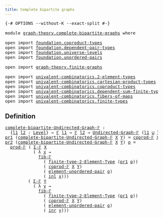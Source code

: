```yaml
---
title: Complete bipartite graphs
---
```


<pre class="Agda"><a id="51" class="Symbol">{-#</a> <a id="55" class="Keyword">OPTIONS</a> <a id="63" class="Pragma">--without-K</a> <a id="75" class="Pragma">--exact-split</a> <a id="89" class="Symbol">#-}</a>

<a id="94" class="Keyword">module</a> <a id="101" href="graph-theory.complete-bipartite-graphs.html" class="Module">graph-theory.complete-bipartite-graphs</a> <a id="140" class="Keyword">where</a>

<a id="147" class="Keyword">open</a> <a id="152" class="Keyword">import</a> <a id="159" href="foundation.coproduct-types.html" class="Module">foundation.coproduct-types</a>
<a id="186" class="Keyword">open</a> <a id="191" class="Keyword">import</a> <a id="198" href="foundation.dependent-pair-types.html" class="Module">foundation.dependent-pair-types</a>
<a id="230" class="Keyword">open</a> <a id="235" class="Keyword">import</a> <a id="242" href="foundation.universe-levels.html" class="Module">foundation.universe-levels</a>
<a id="269" class="Keyword">open</a> <a id="274" class="Keyword">import</a> <a id="281" href="foundation.unordered-pairs.html" class="Module">foundation.unordered-pairs</a>

<a id="309" class="Keyword">open</a> <a id="314" class="Keyword">import</a> <a id="321" href="graph-theory.finite-graphs.html" class="Module">graph-theory.finite-graphs</a>

<a id="349" class="Keyword">open</a> <a id="354" class="Keyword">import</a> <a id="361" href="univalent-combinatorics.2-element-types.html" class="Module">univalent-combinatorics.2-element-types</a>
<a id="401" class="Keyword">open</a> <a id="406" class="Keyword">import</a> <a id="413" href="univalent-combinatorics.cartesian-product-types.html" class="Module">univalent-combinatorics.cartesian-product-types</a>
<a id="461" class="Keyword">open</a> <a id="466" class="Keyword">import</a> <a id="473" href="univalent-combinatorics.coproduct-types.html" class="Module">univalent-combinatorics.coproduct-types</a>
<a id="513" class="Keyword">open</a> <a id="518" class="Keyword">import</a> <a id="525" href="univalent-combinatorics.dependent-sum-finite-types.html" class="Module">univalent-combinatorics.dependent-sum-finite-types</a>
<a id="576" class="Keyword">open</a> <a id="581" class="Keyword">import</a> <a id="588" href="univalent-combinatorics.fibers-of-maps.html" class="Module">univalent-combinatorics.fibers-of-maps</a>
<a id="627" class="Keyword">open</a> <a id="632" class="Keyword">import</a> <a id="639" href="univalent-combinatorics.finite-types.html" class="Module">univalent-combinatorics.finite-types</a>
</pre>
## Definition

<pre class="Agda"><a id="complete-bipartite-Undirected-Graph-𝔽"></a><a id="704" href="graph-theory.complete-bipartite-graphs.html#704" class="Function">complete-bipartite-Undirected-Graph-𝔽</a> <a id="742" class="Symbol">:</a>
  <a id="746" class="Symbol">{</a><a id="747" href="graph-theory.complete-bipartite-graphs.html#747" class="Bound">l1</a> <a id="750" href="graph-theory.complete-bipartite-graphs.html#750" class="Bound">l2</a> <a id="753" class="Symbol">:</a> <a id="755" href="Agda.Primitive.html#597" class="Postulate">Level</a><a id="760" class="Symbol">}</a> <a id="762" class="Symbol">→</a> <a id="764" href="univalent-combinatorics.finite-types.html#4550" class="Function">𝔽</a> <a id="766" href="graph-theory.complete-bipartite-graphs.html#747" class="Bound">l1</a> <a id="769" class="Symbol">→</a> <a id="771" href="univalent-combinatorics.finite-types.html#4550" class="Function">𝔽</a> <a id="773" href="graph-theory.complete-bipartite-graphs.html#750" class="Bound">l2</a> <a id="776" class="Symbol">→</a> <a id="778" href="graph-theory.finite-graphs.html#1298" class="Function">Undirected-Graph-𝔽</a> <a id="797" class="Symbol">(</a><a id="798" href="graph-theory.complete-bipartite-graphs.html#747" class="Bound">l1</a> <a id="801" href="Agda.Primitive.html#810" class="Primitive Operator">⊔</a> <a id="803" href="graph-theory.complete-bipartite-graphs.html#750" class="Bound">l2</a><a id="805" class="Symbol">)</a> <a id="807" class="Symbol">(</a><a id="808" href="graph-theory.complete-bipartite-graphs.html#747" class="Bound">l1</a> <a id="811" href="Agda.Primitive.html#810" class="Primitive Operator">⊔</a> <a id="813" href="graph-theory.complete-bipartite-graphs.html#750" class="Bound">l2</a><a id="815" class="Symbol">)</a>
<a id="817" href="foundation-core.dependent-pair-types.html#605" class="Field">pr1</a> <a id="821" class="Symbol">(</a><a id="822" href="graph-theory.complete-bipartite-graphs.html#704" class="Function">complete-bipartite-Undirected-Graph-𝔽</a> <a id="860" href="graph-theory.complete-bipartite-graphs.html#860" class="Bound">X</a> <a id="862" href="graph-theory.complete-bipartite-graphs.html#862" class="Bound">Y</a><a id="863" class="Symbol">)</a> <a id="865" class="Symbol">=</a> <a id="867" href="univalent-combinatorics.coproduct-types.html#5394" class="Function">coprod-𝔽</a> <a id="876" href="graph-theory.complete-bipartite-graphs.html#860" class="Bound">X</a> <a id="878" href="graph-theory.complete-bipartite-graphs.html#862" class="Bound">Y</a>
<a id="880" href="foundation-core.dependent-pair-types.html#617" class="Field">pr2</a> <a id="884" class="Symbol">(</a><a id="885" href="graph-theory.complete-bipartite-graphs.html#704" class="Function">complete-bipartite-Undirected-Graph-𝔽</a> <a id="923" href="graph-theory.complete-bipartite-graphs.html#923" class="Bound">X</a> <a id="925" href="graph-theory.complete-bipartite-graphs.html#925" class="Bound">Y</a><a id="926" class="Symbol">)</a> <a id="928" href="graph-theory.complete-bipartite-graphs.html#928" class="Bound">p</a> <a id="930" class="Symbol">=</a>
  <a id="934" href="univalent-combinatorics.cartesian-product-types.html#5711" class="Function">prod-𝔽</a> <a id="941" class="Symbol">(</a> <a id="943" href="univalent-combinatorics.dependent-sum-finite-types.html#2958" class="Function">Σ-𝔽</a> <a id="947" href="graph-theory.complete-bipartite-graphs.html#923" class="Bound">X</a>
           <a id="960" class="Symbol">(</a> <a id="962" class="Symbol">λ</a> <a id="964" href="graph-theory.complete-bipartite-graphs.html#964" class="Bound">x</a> <a id="966" class="Symbol">→</a>
             <a id="981" href="univalent-combinatorics.fibers-of-maps.html#3651" class="Function">fib-𝔽</a>
               <a id="1002" class="Symbol">(</a> <a id="1004" href="univalent-combinatorics.2-element-types.html#5224" class="Function">finite-type-2-Element-Type</a> <a id="1031" class="Symbol">(</a><a id="1032" href="foundation-core.dependent-pair-types.html#605" class="Field">pr1</a> <a id="1036" href="graph-theory.complete-bipartite-graphs.html#928" class="Bound">p</a><a id="1037" class="Symbol">))</a>
               <a id="1055" class="Symbol">(</a> <a id="1057" href="univalent-combinatorics.coproduct-types.html#5394" class="Function">coprod-𝔽</a> <a id="1066" href="graph-theory.complete-bipartite-graphs.html#923" class="Bound">X</a> <a id="1068" href="graph-theory.complete-bipartite-graphs.html#925" class="Bound">Y</a><a id="1069" class="Symbol">)</a>
               <a id="1086" class="Symbol">(</a> <a id="1088" href="foundation.unordered-pairs.html#3590" class="Function">element-unordered-pair</a> <a id="1111" href="graph-theory.complete-bipartite-graphs.html#928" class="Bound">p</a><a id="1112" class="Symbol">)</a>
               <a id="1129" class="Symbol">(</a> <a id="1131" href="foundation.coproduct-types.html#1249" class="InductiveConstructor">inl</a> <a id="1135" href="graph-theory.complete-bipartite-graphs.html#964" class="Bound">x</a><a id="1136" class="Symbol">)))</a>
         <a id="1149" class="Symbol">(</a> <a id="1151" href="univalent-combinatorics.dependent-sum-finite-types.html#2958" class="Function">Σ-𝔽</a> <a id="1155" href="graph-theory.complete-bipartite-graphs.html#925" class="Bound">Y</a>
           <a id="1168" class="Symbol">(</a> <a id="1170" class="Symbol">λ</a> <a id="1172" href="graph-theory.complete-bipartite-graphs.html#1172" class="Bound">y</a> <a id="1174" class="Symbol">→</a>
             <a id="1189" href="univalent-combinatorics.fibers-of-maps.html#3651" class="Function">fib-𝔽</a>
               <a id="1210" class="Symbol">(</a> <a id="1212" href="univalent-combinatorics.2-element-types.html#5224" class="Function">finite-type-2-Element-Type</a> <a id="1239" class="Symbol">(</a><a id="1240" href="foundation-core.dependent-pair-types.html#605" class="Field">pr1</a> <a id="1244" href="graph-theory.complete-bipartite-graphs.html#928" class="Bound">p</a><a id="1245" class="Symbol">))</a>
               <a id="1263" class="Symbol">(</a> <a id="1265" href="univalent-combinatorics.coproduct-types.html#5394" class="Function">coprod-𝔽</a> <a id="1274" href="graph-theory.complete-bipartite-graphs.html#923" class="Bound">X</a> <a id="1276" href="graph-theory.complete-bipartite-graphs.html#925" class="Bound">Y</a><a id="1277" class="Symbol">)</a>
               <a id="1294" class="Symbol">(</a> <a id="1296" href="foundation.unordered-pairs.html#3590" class="Function">element-unordered-pair</a> <a id="1319" href="graph-theory.complete-bipartite-graphs.html#928" class="Bound">p</a><a id="1320" class="Symbol">)</a>
               <a id="1337" class="Symbol">(</a> <a id="1339" href="foundation.coproduct-types.html#1267" class="InductiveConstructor">inr</a> <a id="1343" href="graph-theory.complete-bipartite-graphs.html#1172" class="Bound">y</a><a id="1344" class="Symbol">)))</a>
</pre>